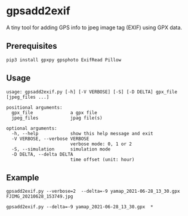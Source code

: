 # gpsadd2exif
A tiny tool for adding GPS info to jpeg image tag (EXIF) using GPX data.

## Prerequisites
```
pip3 install gpxpy gpsphoto ExifRead Pillow
```
## Usage
```
usage: gpsadd2exif.py [-h] [-V VERBOSE] [-S] [-D DELTA] gpx_file [jpeg_files ...]

positional arguments:
  gpx_file              a gpx file
  jpeg_files            jpag file(s)

optional arguments:
  -h, --help            show this help message and exit
  -V VERBOSE, --verbose VERBOSE
                        verbose mode: 0, 1 or 2
  -S, --simulation      simulation mode
  -D DELTA, --delta DELTA
                        time offset (unit: hour)
```

## Example
```
gpsadd2exif.py --verbose=2  --delta=-9 yamap_2021-06-28_13_30.gpx  FJIMG_20210628_153749.jpg

gpsadd2exif.py --delta=-9 yamap_2021-06-28_13_30.gpx  *
```
